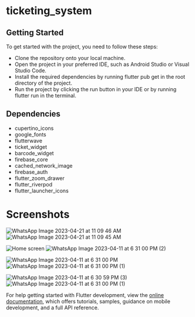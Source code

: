 # ticketing_system

## Getting Started
To get started with the project, you need to follow these steps:

- Clone the repository onto your local machine.
- Open the project in your preferred IDE, such as Android Studio or Visual Studio Code.
- Install the required dependencies by running flutter pub get in the root directory of the project.
- Run the project by clicking the run button in your IDE or by running flutter run in the terminal.
## Dependencies

- cupertino_icons
- google_fonts
- flutterwave
- ticket_widget
- barcode_widget
- firebase_core
- cached_network_image
- firebase_auth
- flutter_zoom_drawer
- flutter_riverpod
- flutter_launcher_icons

# Screenshots

![WhatsApp Image 2023-04-21 at 11 09 46 AM](https://user-images.githubusercontent.com/88200797/233584902-aacd448e-61e6-4a36-8bec-64f0dfcb1f75.jpeg)
![WhatsApp Image 2023-04-21 at 11 09 45 AM](https://user-images.githubusercontent.com/88200797/233584927-29f158db-dbe6-4576-8382-84ca546b8d33.jpeg)


![Home screen](https://user-images.githubusercontent.com/88200797/233578382-f0208df0-9b5d-4ba5-ad87-762441584831.jpeg)
![WhatsApp Image 2023-04-11 at 6 31 00 PM (2)](https://user-images.githubusercontent.com/88200797/233578966-16061b05-118f-4940-a5ce-af6f93fd58b1.jpeg)

![WhatsApp Image 2023-04-11 at 6 31 00 PM](https://user-images.githubusercontent.com/88200797/233578996-49465033-6e51-457a-b163-51caf3d3a5d8.jpeg)
![WhatsApp Image 2023-04-11 at 6 31 00 PM (1)](https://user-images.githubusercontent.com/88200797/233579027-c1fc0840-997e-43a3-a388-7dd1e6fae207.jpeg)

![WhatsApp Image 2023-04-11 at 6 30 59 PM (3)](https://user-images.githubusercontent.com/88200797/233579149-b53dd585-3bfa-4654-b402-adc5f290c63d.jpeg)
![WhatsApp Image 2023-04-11 at 6 31 00 PM (1)](https://user-images.githubusercontent.com/88200797/233579159-a2f6d164-bd27-42df-9aff-3200637dc1c0.jpeg)





For help getting started with Flutter development, view the
[online documentation](https://docs.flutter.dev/), which offers tutorials,
samples, guidance on mobile development, and a full API reference.
